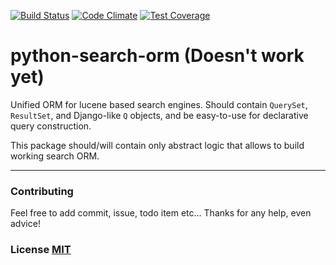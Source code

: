 [![Build Status](https://travis-ci.org/serpentarium/python-search-orm.svg?branch=master)](https://travis-ci.org/serpentarium/python-search-orm) [![Code Climate](https://codeclimate.com/github/serpentarium/python-search-orm/badges/gpa.svg)](https://codeclimate.com/github/serpentarium/python-search-orm) [![Test Coverage](https://codeclimate.com/github/serpentarium/python-search-orm/badges/coverage.svg)](https://codeclimate.com/github/serpentarium/python-search-orm/coverage)
# python-search-orm (Doesn't work yet)
Unified ORM for lucene based search engines. Should contain `QuerySet`, `ResultSet`, and Django-like `Q` objects, and be easy-to-use for declarative query construction.  

This package should/will contain only abstract logic that allows to build working search ORM.


----------

### Contributing ###
Feel free to add commit, issue, todo item etc...
Thanks for any help, even advice!

### License [MIT](https://github.com/serpentarium/python-search-orm/blob/master/LICENSE "MIT License") ###

    
